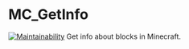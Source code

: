 # MC_GetInfo
[![Maintainability](https://api.codeclimate.com/v1/badges/48541e2cc2e367f2f9b2/maintainability)](https://codeclimate.com/github/jason-szot/MC_GetInfo/maintainability)
 Get info about blocks in Minecraft.
